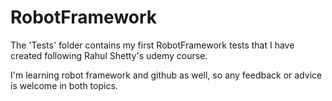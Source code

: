 # RobotFramework

The 'Tests' folder contains my first RobotFramework tests that I have created following Rahul Shetty's udemy course.

I'm learning robot framework and github as well, so any feedback or advice is welcome in both topics.
